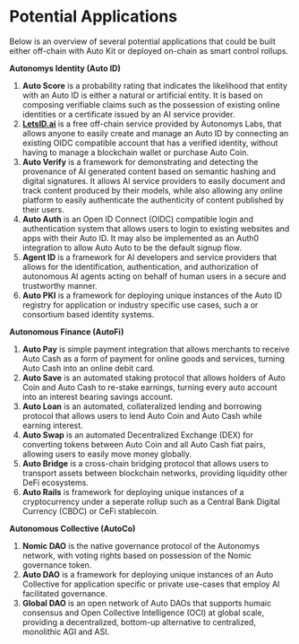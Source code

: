 # Potential Applications

Below is an overview of several potential applications that could be built either off-chain with Auto Kit or deployed on-chain as smart control rollups.

**Autonomys Identity (Auto ID)**

1. **Auto Score** is a probability rating that indicates the likelihood that entity with an Auto ID is either a natural or artificial entity. It is based on composing verifiable claims such as the possession of existing online identities or a certificate issued by an AI service provider.
2. [**LetsID.ai**](http://letsid.ai) is a free off-chain service provided by Autonomys Labs, that allows anyone to easily create and manage an Auto ID by connecting an existing OIDC compatible account that has a verified identity, without having to manage a blockchain wallet or purchase Auto Coin.
3. **Auto Verify** is a framework for demonstrating and detecting the provenance of AI generated content based on semantic hashing and digital signatures. It allows AI service providers to easily document and track content produced by their models, while also allowing any online platform to easily authenticate the authenticity of content published by their users.
4. **Auto Auth** is an Open ID Connect (OIDC) compatible login and authentication system that allows users to login to existing websites and apps with their Auto ID. It may also be implemented as an Auth0 integration to allow Auto Auto to be the default signup flow.
5. **Agent ID** is a framework for AI developers and service providers that allows for the identification, authentication, and authorization of autonomous AI agents acting on behalf of human users in a secure and trustworthy manner.
6. **Auto PKI** is a framework for deploying unique instances of the Auto ID registry for application or industry specific use cases, such a or consortium based identity systems.

**Autonomous Finance (AutoFi)**

1. **Auto Pay** is simple payment integration that allows merchants to receive Auto Cash as a form of payment for online goods and services, turning Auto Cash into an online debit card.
2. **Auto Save** is an automated staking protocol that allows holders of Auto Coin and Auto Cash to re-stake earnings, turning every auto account into an interest bearing savings account.
3. **Auto Loan** is an automated, collateralized lending and borrowing protocol that allows users to lend Auto Coin and Auto Cash while earning interest.
4. **Auto Swap** is an automated Decentralized Exchange (DEX) for converting tokens between Auto Coin and all Auto Cash fiat pairs, allowing users to easily move money globally.
5. **Auto Bridge** is a cross-chain bridging protocol that allows users to transport assets between blockchain networks, providing liquidity other DeFi ecosystems.
6. **Auto Rails** is framework for deploying unique instances of a cryptocurrency under a seperate rollup such as a Central Bank Digital Currency (CBDC) or CeFi stablecoin.

**Autonomous Collective (AutoCo)**

1. **Nomic DAO** is the native governance protocol of the Autonomys network, with voting rights based on possession of the Nomic governance token.
2. **Auto DAO** is a framework for deploying unique instances of an Auto Collective for application specific or private use-cases that employ AI facilitated governance.
3. **Global DAO** is an open network of Auto DAOs that supports humaic consensus and Open Collective Intelligence (OCI) at global scale, providing a decentralized, bottom-up alternative to centralized, monolithic AGI and ASI.
